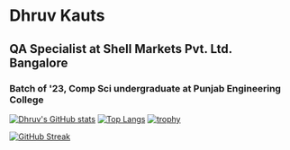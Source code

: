 # Dhruv Kauts
## QA Specialist at Shell Markets Pvt. Ltd. Bangalore
### Batch of '23, Comp Sci undergraduate at Punjab Engineering College 

[![Dhruv's GitHub stats](https://github-readme-stats.vercel.app/api?username=DhruvKauts2&theme=dark&show_icons=true)](https://github.com/anuraghazra/github-readme-stats) [![Top Langs](https://github-readme-stats.vercel.app/api/top-langs/?username=DhruvKauts2&layout=donut&theme=dark&show_icons=true)](https://github.com/anuraghazra/github-readme-stats)
[![trophy](https://github-profile-trophy.vercel.app/?username=DhruvKauts2&theme=gruvbox)](https://github.com/DhruvKauts2/github-profile-trophy)

[![GitHub Streak](https://streak-stats.demolab.com/?user=DhruvKauts2&theme=dark)](https://git.io/streak-stats)
<!--
**DhruvKauts2/DhruvKauts2** is a ✨ _special_ ✨ repository because its `README.md` (this file) appears on your GitHub profile.

Here are some ideas to get you started:

- 🔭 I’m currently working on ...
- 🌱 I’m currently learning ...
- 👯 I’m looking to collaborate on ...
- 🤔 I’m looking for help with ...
- 💬 Ask me about ...
- 📫 How to reach me: ...
- 😄 Pronouns: ...
- ⚡ Fun fact: ...
-->

